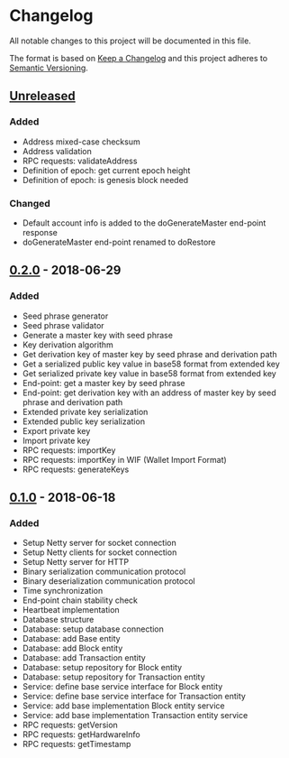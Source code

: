 # Changelog
All notable changes to this project will be documented in this file.

The format is based on [Keep a Changelog](http://keepachangelog.com/en/1.0.0/)
and this project adheres to [Semantic Versioning](http://semver.org/spec/v2.0.0.html).

## [Unreleased]
### Added
- Address mixed-case checksum
- Address validation
- RPC requests: validateAddress
- Definition of epoch: get current epoch height
- Definition of epoch: is genesis block needed

### Changed
- Default account info is added to the doGenerateMaster end-point response
- doGenerateMaster end-point renamed to doRestore

## [0.2.0] - 2018-06-29
### Added
- Seed phrase generator
- Seed phrase validator
- Generate a master key with seed phrase
- Key derivation algorithm
- Get derivation key of master key by seed phrase and derivation path
- Get a serialized public key value in base58 format from extended key
- Get serialized private key value in base58 format from extended key
- End-point: get a master key by seed phrase
- End-point: get derivation key with an address of master key by seed phrase and derivation path
- Extended private key serialization
- Extended public key serialization
- Export private key
- Import private key
- RPC requests: importKey
- RPC requests: importKey in WIF (Wallet Import Format)
- RPC requests: generateKeys

## [0.1.0] - 2018-06-18
### Added
- Setup Netty server for socket connection
- Setup Netty clients for socket connection
- Setup Netty server for HTTP
- Binary serialization communication protocol
- Binary deserialization communication protocol
- Time synchronization
- End-point chain stability check
- Heartbeat implementation
- Database structure
- Database: setup database connection
- Database: add Base entity
- Database: add Block entity
- Database: add Transaction entity
- Database: setup repository for Block entity
- Database: setup repository for Transaction entity
- Service: define base service interface for Block entity
- Service: define base service interface for Transaction entity
- Service: add base implementation Block entity service
- Service: add base implementation Transaction entity service
- RPC requests: getVersion
- RPC requests: getHardwareInfo
- RPC requests: getTimestamp

[Unreleased]: https://github.com/OpenFuturePlatform/open-chain/compare/master...sprint
[0.2.0]: https://github.com/OpenFuturePlatform/open-chain/compare/v0.1.0...v0.2.0
[0.1.0]: https://github.com/OpenFuturePlatform/open-chain/compare/fea19b11de90c89689eff8d2187fd332ee566d19...v0.1.0